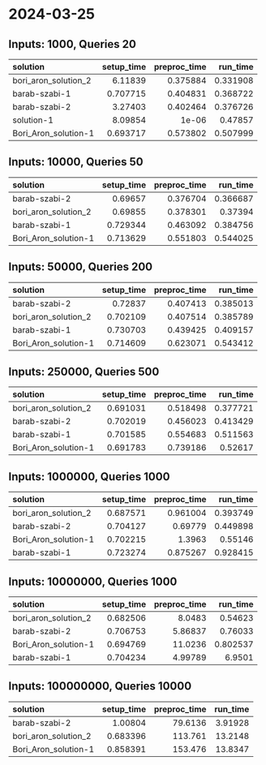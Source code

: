 # 2024-03-25

## Inputs: 1000, Queries 20

| solution             |   setup_time |   preproc_time |   run_time |
|:---------------------|-------------:|---------------:|-----------:|
| bori_aron_solution_2 |     6.11839  |       0.375884 |   0.331908 |
| barab-szabi-1        |     0.707715 |       0.404831 |   0.368722 |
| barab-szabi-2        |     3.27403  |       0.402464 |   0.376726 |
| solution-1           |     8.09854  |       1e-06    |   0.47857  |
| Bori_Aron_solution-1 |     0.693717 |       0.573802 |   0.507999 |

## Inputs: 10000, Queries 50

| solution             |   setup_time |   preproc_time |   run_time |
|:---------------------|-------------:|---------------:|-----------:|
| barab-szabi-2        |     0.69657  |       0.376704 |   0.366687 |
| bori_aron_solution_2 |     0.69855  |       0.378301 |   0.37394  |
| barab-szabi-1        |     0.729344 |       0.463092 |   0.384756 |
| Bori_Aron_solution-1 |     0.713629 |       0.551803 |   0.544025 |

## Inputs: 50000, Queries 200

| solution             |   setup_time |   preproc_time |   run_time |
|:---------------------|-------------:|---------------:|-----------:|
| barab-szabi-2        |     0.72837  |       0.407413 |   0.385013 |
| bori_aron_solution_2 |     0.702109 |       0.407514 |   0.385789 |
| barab-szabi-1        |     0.730703 |       0.439425 |   0.409157 |
| Bori_Aron_solution-1 |     0.714609 |       0.623071 |   0.543412 |

## Inputs: 250000, Queries 500

| solution             |   setup_time |   preproc_time |   run_time |
|:---------------------|-------------:|---------------:|-----------:|
| bori_aron_solution_2 |     0.691031 |       0.518498 |   0.377721 |
| barab-szabi-2        |     0.702019 |       0.456023 |   0.413429 |
| barab-szabi-1        |     0.701585 |       0.554683 |   0.511563 |
| Bori_Aron_solution-1 |     0.691783 |       0.739186 |   0.52617  |

## Inputs: 1000000, Queries 1000

| solution             |   setup_time |   preproc_time |   run_time |
|:---------------------|-------------:|---------------:|-----------:|
| bori_aron_solution_2 |     0.687571 |       0.961004 |   0.393749 |
| barab-szabi-2        |     0.704127 |       0.69779  |   0.449898 |
| Bori_Aron_solution-1 |     0.702215 |       1.3963   |   0.55146  |
| barab-szabi-1        |     0.723274 |       0.875267 |   0.928415 |

## Inputs: 10000000, Queries 1000

| solution             |   setup_time |   preproc_time |   run_time |
|:---------------------|-------------:|---------------:|-----------:|
| bori_aron_solution_2 |     0.682506 |        8.0483  |   0.54623  |
| barab-szabi-2        |     0.706753 |        5.86837 |   0.76033  |
| Bori_Aron_solution-1 |     0.694769 |       11.0236  |   0.802537 |
| barab-szabi-1        |     0.704234 |        4.99789 |   6.9501   |

## Inputs: 100000000, Queries 10000

| solution             |   setup_time |   preproc_time |   run_time |
|:---------------------|-------------:|---------------:|-----------:|
| barab-szabi-2        |     1.00804  |        79.6136 |    3.91928 |
| bori_aron_solution_2 |     0.683396 |       113.761  |   13.2148  |
| Bori_Aron_solution-1 |     0.858391 |       153.476  |   13.8347  |